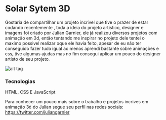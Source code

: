 ﻿# Solar Sytem 3D

Gostaria de compartilhar um projeto incrivel que tive o prazer de estar codando recentemente , toda a ideia do projeto artistico, designer e imagens foi criado por Julian Garnier, ele já realizou diversos projetos com animação em 3d, então tentando me inspirar no projeto dele tentei o maximo possivel realizar oque ele havia feito, apesar de eu não ter conseguido fazer tudo igual ao menos aprendi bastante sobre animações e css, tive algumas ajudas mas no fim consegui aplicar um pouco do designer artisto de seu projeto.

![alt tag](https://tinypic.host/images/2023/11/03/codigo-4.png)

### Tecnologias

HTML, CSS E JavaScript

Para conhecer um pouco mais sobre o trabalho e projetos incrives em animação 3d do Julian segue seu perfil nas redes sociais: https://twitter.com/juliangarnier
